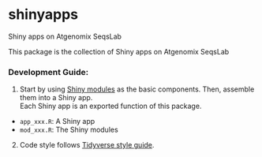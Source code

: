 # shinyapps
Shiny apps on Atgenomix SeqsLab

This package is the collection of Shiny apps on Atgenomix SeqsLab

### Development Guide:
1. Start by using [Shiny modules](https://mastering-shiny.org/scaling-modules.html)
as the basic components. Then, assemble them into a Shiny app.   
Each Shiny app is an exported function of this package.  

* `app_xxx.R`: A Shiny app
* `mod_xxx.R`: The Shiny modules

2. Code style follows [Tidyverse style guide](https://style.tidyverse.org/).
